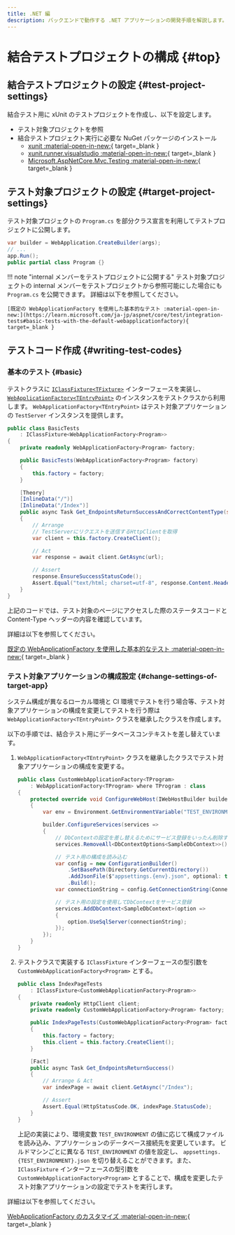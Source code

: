 ```yaml
---
title: .NET 編
description: バックエンドで動作する .NET アプリケーションの開発手順を解説します。
---
```


# 結合テストプロジェクトの構成 {#top}

## 結合テストプロジェクトの設定 {#test-project-settings}

結合テスト用に xUnit のテストプロジェクトを作成し、以下を設定します。

- テスト対象プロジェクトを参照
- 結合テストプロジェクト実行に必要な NuGet パッケージのインストール
    - [xunit :material-open-in-new:](https://www.nuget.org/packages/xunit){ target=_blank }
    - [xunit.runner.visualstudio :material-open-in-new:](https://www.nuget.org/packages/xunit.runner.visualstudio){ target=_blank }
    - [Microsoft.AspNetCore.Mvc.Testing :material-open-in-new:](https://www.nuget.org/packages/Microsoft.AspNetCore.Mvc.Testing){ target=_blank }

## テスト対象プロジェクトの設定 {#target-project-settings}

テスト対象プロジェクトの `Program.cs` を部分クラス宣言を利用してテストプロジェクトに公開します。

``` C# title="Program.cs" hl_lines="4"
var builder = WebApplication.CreateBuilder(args);
// ...
app.Run();
public partial class Program {}
```

!!! note "internal メンバーをテストプロジェクトに公開する"
    テスト対象プロジェクトの internal メンバーをテストプロジェクトから参照可能にした場合にも `Program.cs` を公開できます。
    詳細は以下を参照してください。

    [既定の WebApplicationFactory を使用した基本的なテスト :material-open-in-new:](https://learn.microsoft.com/ja-jp/aspnet/core/test/integration-tests#basic-tests-with-the-default-webapplicationfactory){ target=_blank }

## テストコード作成 {#writing-test-codes}

### 基本のテスト {#basic}

テストクラスに [`IClassFixture<TFixture>`](https://xunit.net/docs/shared-context#class-fixture) インターフェースを実装し、 [`WebApplicationFactory<TEntryPoint>`](https://learn.microsoft.com/ja-jp/dotnet/api/microsoft.aspnetcore.mvc.testing.webapplicationfactory-1) のインスタンスをテストクラスから利用します。
`WebApplicationFactory<TEntryPoint>` はテスト対象アプリケーションの `TestServer` インスタンスを提供します。

``` C# hl_lines="2"
public class BasicTests 
    : IClassFixture<WebApplicationFactory<Program>>
{
    private readonly WebApplicationFactory<Program> factory;

    public BasicTests(WebApplicationFactory<Program> factory)
    {
        this.factory = factory;
    }

    [Theory]
    [InlineData("/")]
    [InlineData("/Index")]
    public async Task Get_EndpointsReturnSuccessAndCorrectContentType(string url)
    {
        // Arrange
        // TestServerにリクエストを送信するHttpClientを取得
        var client = this.factory.CreateClient();

        // Act
        var response = await client.GetAsync(url);

        // Assert
        response.EnsureSuccessStatusCode();
        Assert.Equal("text/html; charset=utf-8", response.Content.Headers.ContentType.ToString());
    }
}
```

上記のコードでは、テスト対象のページにアクセスした際のステータスコードと Content-Type ヘッダーの内容を確認しています。

詳細は以下を参照してください。

[既定の WebApplicationFactory を使用した基本的なテスト :material-open-in-new:](https://learn.microsoft.com/ja-jp/aspnet/core/test/integration-tests#basic-tests-with-the-default-webapplicationfactory){ target=_blank }

### テスト対象アプリケーションの構成設定 {#change-settings-of-target-app}

システム構成が異なるローカル環境と CI 環境でテストを行う場合等、テスト対象アプリケーションの構成を変更してテストを行う際は `WebApplicationFactory<TEntryPoint>` クラスを継承したクラスを作成します。

以下の手順では、結合テスト用にデータベースコンテキストを差し替えています。

1. `WebApplicationFactory<TEntryPoint>` クラスを継承したクラスでテスト対象アプリケーションの構成を変更する。

    ``` C#  hl_lines="2"
    public class CustomWebApplicationFactory<TProgram>
        : WebApplicationFactory<TProgram> where TProgram : class
    {
        protected override void ConfigureWebHost(IWebHostBuilder builder)
        {
            var env = Environment.GetEnvironmentVariable("TEST_ENVIRONMENT") ?? Environments.Development;

            builder.ConfigureServices(services =>
            {
                // DbContextの設定を差し替えるためにサービス登録をいったん削除する
                services.RemoveAll<DbContextOptions<SampleDbContext>>();

                // テスト用の構成を読み込む
                var config = new ConfigurationBuilder()
                    .SetBasePath(Directory.GetCurrentDirectory())
                    .AddJsonFile($"appsettings.{env}.json", optional: true, reloadOnChange: true)
                    .Build();
                var connectionString = config.GetConnectionString(ConnectionStringName);

                // テスト用の設定を使用してDbContextをサービス登録
                services.AddDbContext<SampleDbContext>(option =>
                {
                    option.UseSqlServer(connectionString);
                });
            });
        }
    }
    ```

1. テストクラスで実装する `IClassFixture` インターフェースの型引数を `CustomWebApplicationFactory<Program>` とする。

    ``` C# hl_lines="2"
    public class IndexPageTests
        : IClassFixture<CustomWebApplicationFactory<Program>>
    {
        private readonly HttpClient client;
        private readonly CustomWebApplicationFactory<Program> factory;

        public IndexPageTests(CustomWebApplicationFactory<Program> factory)
        {
            this.factory = factory;
            this.client = this.factory.CreateClient();
        }

        [Fact]
        public async Task Get_EndpointsReturnSuccess()
        {
            // Arrange & Act
            var indexPage = await client.GetAsync("/Index");

            // Assert
            Assert.Equal(HttpStatusCode.OK, indexPage.StatusCode);
        }
    }
    ```

    上記の実装により、環境変数 `TEST_ENVIRONMENT` の値に応じて構成ファイルを読み込み、アプリケーションのデータベース接続先を変更しています。
    ビルドマシンごとに異なる `TEST_ENVIRONMENT` の値を設定し、 `appsettings.{TEST_ENVIRONMENT}.json` を切り替えることができます。また、 `IClassFixture` インターフェースの型引数を `CustomWebApplicationFactory<Program>` とすることで、構成を変更したテスト対象アプリケーションの設定でテストを実行します。

詳細は以下を参照してください。

[WebApplicationFactory のカスタマイズ :material-open-in-new:](https://learn.microsoft.com/ja-jp/aspnet/core/test/integration-tests#customize-webapplicationfactory){ target=_blank }
